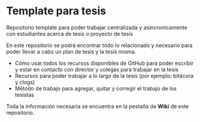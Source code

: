 # Template para tesis
Repositorio template para poder trabajar centralizada y asincronicamente con estudiantes acerca de tesis o proyecto de tesis 

En este repositorio se podrá encontrar todo lo relacionado y
necesario para poder llevar a cabo un plan de tesis y la tesis misma.

- Cómo usar todos los recursos disponibles de GitHub para poder escribir y estar
  en contacto con director y colegas para trabajar en la tesis
- Recursos para poder trabajar a lo largo de la tesis (por ejemplo: bitácora y clogs)
- Método de trabajo para agregar, quitar y corregir el trabajo de los tesistas

Toda la información necesaria se encuentra en la pestaña de **Wiki** de este repositorio.